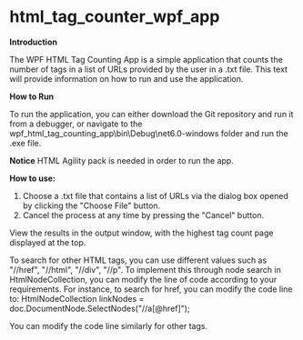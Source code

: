 # html_tag_counter_wpf_app

**Introduction**

The WPF HTML Tag Counting App is a simple application that counts the number of tags in a list of URLs provided by the user in a .txt file. This text will provide information on how to run and use the application.

**How to Run**

To run the application, you can either download the Git repository and run it from a debugger, or navigate to the wpf_html_tag_counting_app\bin\Debug\net6.0-windows folder and run the .exe file.

**Notice**
HTML Agility pack is needed in order to run the app.

**How to use:**

1. Choose a .txt file that contains a list of URLs via the dialog box opened by clicking the "Choose File" button.
2. Cancel the process at any time by pressing the "Cancel" button.

View the results in the output window, with the highest tag count page displayed at the top.

To search for other HTML tags, you can use different values such as "//href", "//html", "//div", "//p". 
To implement this through node search in HtmlNodeCollection, you can modify the line of code according to your requirements. 
For instance, to search for href, you can modify the code line to:
HtmlNodeCollection linkNodes = doc.DocumentNode.SelectNodes("//a[@href]");

You can modify the code line similarly for other tags.

